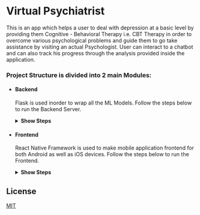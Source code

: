 # Virtual Psychiatrist

This is an app which helps a user to deal with depression at a basic level by providing them
Cognitive - Behavioral Therapy i.e. CBT Therapy in order to overcome various psychological problems and guide them to
go take assistance by visiting an actual Psychologist. User can interact to a chatbot and can also track his
progress through the analysis provided inside the application.

### Project Structure is divided into 2 main Modules:

- #### Backend 
    Flask is used inorder to wrap all the ML Models. Follow the steps below to run the Backend Server.

    <details><summary><b>Show Steps</b></summary>
    
    1. Change the directory from root to `Backend` folder:

        ``` 
        $ cd Backend 
        ```

    2. Install all the required libraries from `requirements.txt` file:

        ```
        $ pip3 install -r requirements.txt 
        ```

    3. Once done with installation, run the below command to serve the flask server:

        ```
        $ python app.py
        ```
        It will take some time to serve since the tensorflow is loaded first time the server is started.
    4. Now, you can visit different urls specified in the `app.py` to view the backend.

</details>

- #### Frontend 
    React Native Framework is used to make mobile application frontend for both Android as well as iOS devices. Follow the steps below to run the Frontend.
    
    <details><summary><b>Show Steps</b></summary>
    
    1. Change the directory from root to `Frontend/Therapist` folder:

        ``` 
        $ cd Frontend/Therapist 
        ```

    2. Make sure Android-Studio and React-Native are properly set up before running the following command (for Android):

        ```
        $ react-native run-android 
        ```

    3. Now, the app will be visible in either emulator or the device connected as specified earlier in your own config.

</details>

## License
[MIT](https://github.com/smit-sms/Virtual-Psychiatrist/blob/master/LICENSE)